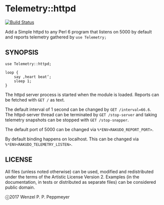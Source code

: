 # Telemetry::httpd

[![Build Status](https://travis-ci.org/gfldex/perl6-telemetry-httpd.svg?branch=master)](https://travis-ci.org/gfldex/perl6-telemetry-httpd)

Add a Simple httpd to any Perl 6 program that listens on 5000 by default and
reports telemetry gathered by `use Telemetry;`

## SYNOPSIS

```
use Telemetry::httpd;

loop { 
    say ‚heart beat‘;
    sleep 1;
}
```

The httpd server process is started when the module is loaded. Reports can be
fetched with `GET /` as text.

The default interval of 1 second can be changed by `GET /interval=66.6`. The
httpd-server thread can be terminated by `GET /stop-server` and taking
telemetry snapshots can be stopped with `GET /stop-snapper`.

The default port of 5000 can be changed via `%*ENV<RAKUDO_REPORT_PORT>`.

By default binding happens on localhost. This can be changed via
`%*ENV<RAKUDO_TELEMETRY_LISTEN>`.

## LICENSE

All files (unless noted otherwise) can be used, modified and redistributed
under the terms of the Artistic License Version 2. Examples (in the
documentation, in tests or distributed as separate files) can be considered
public domain.

ⓒ2017 Wenzel P. P. Peppmeyer

